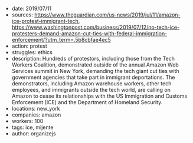 - date: 2019/07/11
- sources: https://www.theguardian.com/us-news/2019/jul/11/amazon-ice-protest-immigrant-tech, https://www.washingtonpost.com/business/2019/07/12/no-tech-ice-protesters-demand-amazon-cut-ties-with-federal-immigration-enforcement/?utm_term=.5b8cbfae4ec5
- action: protest
- struggles: ethics
- description: Hundreds of protestors, including those from the Tech Workers Coalition, demonstrated outside of the annual Amazon Web Services summit in New York, demanding the tech giant cut ties with government agencies that take part in immigrant deportations. The demonstrators, including Amazon warehouse workers, other tech employees, and immigrants outside the tech world, are calling on Amazon to cease its relationships with the US Immigration and Customs Enforcement (ICE) and the Department of Homeland Security.
- locations: new_york
- companies: amazon
- workers: 100
- tags: ice, mijente
- author: organizejs

